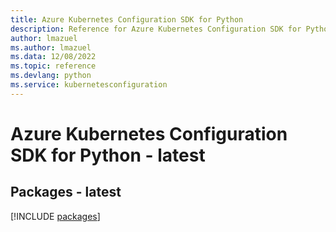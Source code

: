 ```yaml
---
title: Azure Kubernetes Configuration SDK for Python
description: Reference for Azure Kubernetes Configuration SDK for Python
author: lmazuel
ms.author: lmazuel
ms.data: 12/08/2022
ms.topic: reference
ms.devlang: python
ms.service: kubernetesconfiguration
---
```

# Azure Kubernetes Configuration SDK for Python - latest
## Packages - latest
[!INCLUDE [packages](kubernetes-configuration-index.md)]